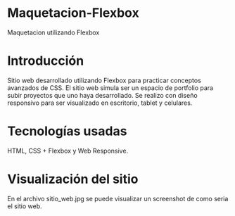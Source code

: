 # Maquetacion-Flexbox
Maquetacion utilizando Flexbox

# Introducción

Sitio web desarrollado utilizando Flexbox para practicar conceptos avanzados de CSS. El sitio web simula ser un espacio de portfolio para subir proyectos que uno haya desarrollado. Se realizo con diseño responsivo para ser visualizado en escritorio, tablet y celulares.

# Tecnologías usadas

HTML, CSS + Flexbox y Web Responsive.

# Visualización del sitio

En el archivo sitio_web.jpg se puede visualizar un screenshot de como seria el sitio web.
